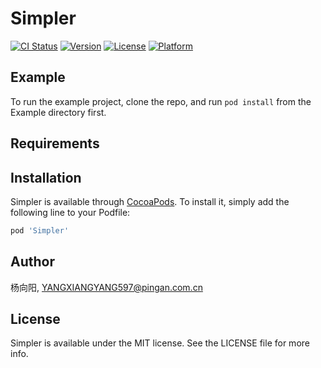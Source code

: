 # Simpler

[![CI Status](https://img.shields.io/travis/杨向阳/Simpler.svg?style=flat)](https://travis-ci.org/杨向阳/Simpler)
[![Version](https://img.shields.io/cocoapods/v/Simpler.svg?style=flat)](https://cocoapods.org/pods/Simpler)
[![License](https://img.shields.io/cocoapods/l/Simpler.svg?style=flat)](https://cocoapods.org/pods/Simpler)
[![Platform](https://img.shields.io/cocoapods/p/Simpler.svg?style=flat)](https://cocoapods.org/pods/Simpler)

## Example

To run the example project, clone the repo, and run `pod install` from the Example directory first.

## Requirements

## Installation

Simpler is available through [CocoaPods](https://cocoapods.org). To install
it, simply add the following line to your Podfile:

```ruby
pod 'Simpler'
```

## Author

杨向阳, YANGXIANGYANG597@pingan.com.cn

## License

Simpler is available under the MIT license. See the LICENSE file for more info.
